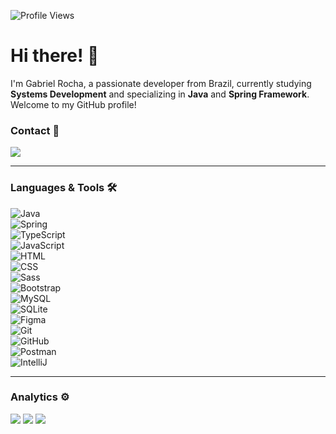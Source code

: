 ![Profile Views](https://komarev.com/ghpvc/?username=gabrielrochafc&color=blue)

<h1> Hi there! 👋 </h1>

I'm Gabriel Rocha, a passionate developer from Brazil, currently studying **Systems Development** and specializing in **Java** and **Spring Framework**. Welcome to my GitHub profile!

### Contact 🤝

<a href="https://www.linkedin.com/in/gabriel-rocha-28ab8414b/"><img src="https://img.shields.io/badge/-Linkedin-0077B5?style=flat&logo=Linkedin&logoColor=white"/></a>

---

### Languages & Tools 🛠  

![Java](https://img.shields.io/badge/-Java-05122A?style=flat&logo=openjdk&logoColor=white)  
![Spring](https://img.shields.io/badge/-Spring-05122A?style=flat&logo=spring&logoColor=white)  
![TypeScript](https://img.shields.io/badge/-TypeScript-05122A?style=flat&logo=typescript)  
![JavaScript](https://img.shields.io/badge/-JavaScript-05122A?style=flat&logo=javascript)  
![HTML](https://img.shields.io/badge/-HTML-05122A?style=flat&logo=html5)  
![CSS](https://img.shields.io/badge/-CSS-05122A?style=flat&logo=css3)  
![Sass](https://img.shields.io/badge/-Sass-05122A?style=flat&logo=sass)  
![Bootstrap](https://img.shields.io/badge/-Bootstrap-05122A?style=flat&logo=bootstrap)  
![MySQL](https://img.shields.io/badge/-MySQL-05122A?style=flat&logo=mysql)  
![SQLite](https://img.shields.io/badge/-SQLite-05122A?style=flat&logo=sqlite)  
![Figma](https://img.shields.io/badge/-Figma-05122A?style=flat&logo=figma)  
![Git](https://img.shields.io/badge/-Git-05122A?style=flat&logo=git)  
![GitHub](https://img.shields.io/badge/-GitHub-05122A?style=flat&logo=github)  
![Postman](https://img.shields.io/badge/-Postman-05122A?style=flat&logo=postman)  
![IntelliJ](https://img.shields.io/badge/-IntelliJ-05122A?style=flat&logo=intellijidea)  

---

### Analytics ⚙️

![](http://github-profile-summary-cards.vercel.app/api/cards/profile-details?username=GabrielRochaFC&theme=github_dark) 
![](http://github-profile-summary-cards.vercel.app/api/cards/most-commit-language?username=GabrielRochaFC&theme=github_dark)
![](http://github-profile-summary-cards.vercel.app/api/cards/stats?username=GabrielRochaFC&theme=github_dark)
